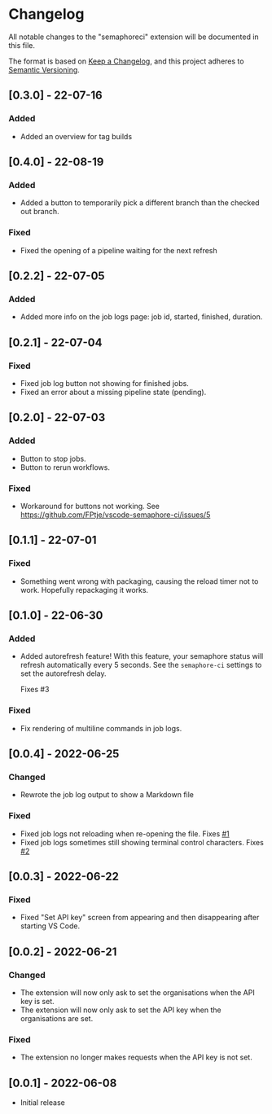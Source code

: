 # Changelog

All notable changes to the "semaphoreci" extension will be documented in this file.

The format is based on [Keep a Changelog](https://keepachangelog.com/en/1.0.0/),
and this project adheres to [Semantic Versioning](https://semver.org/spec/v2.0.0.html).

## [0.3.0] - 22-07-16

### Added

- Added an overview for tag builds

## [0.4.0] - 22-08-19

### Added

- Added a button to temporarily pick a different branch than the checked out branch.

### Fixed

- Fixed the opening of a pipeline waiting for the next refresh

## [0.2.2] - 22-07-05

### Added

- Added more info on the job logs page: job id, started, finished, duration.

## [0.2.1] - 22-07-04

### Fixed

- Fixed job log button not showing for finished jobs.
- Fixed an error about a missing pipeline state (pending).

## [0.2.0] - 22-07-03

### Added

- Button to stop jobs.
- Button to rerun workflows.

### Fixed

- Workaround for buttons not working. See https://github.com/FPtje/vscode-semaphore-ci/issues/5

## [0.1.1] - 22-07-01

### Fixed

- Something went wrong with packaging, causing the reload timer not to work.
  Hopefully repackaging it works.

## [0.1.0] - 22-06-30

### Added

- Added autorefresh feature! With this feature, your semaphore status will
  refresh automatically every 5 seconds. See the `semaphore-ci` settings to set
  the autorefresh delay.

  Fixes #3

### Fixed

- Fix rendering of multiline commands in job logs.

## [0.0.4] - 2022-06-25

### Changed

- Rewrote the job log output to show a Markdown file

### Fixed

- Fixed job logs not reloading when re-opening the file. Fixes [#1](https://github.com/FPtje/vscode-semaphore-ci/issues/1)
- Fixed job logs sometimes still showing terminal control characters. Fixes [#2](https://github.com/FPtje/vscode-semaphore-ci/issues/2)

## [0.0.3] - 2022-06-22

### Fixed

- Fixed "Set API key" screen from appearing and then disappearing after starting VS Code.

## [0.0.2] - 2022-06-21

### Changed

- The extension will now only ask to set the organisations when the API key is set.
- The extension will now only ask to set the API key when the organisations are set.

### Fixed

- The extension no longer makes requests when the API key is not set.

## [0.0.1] - 2022-06-08

- Initial release
